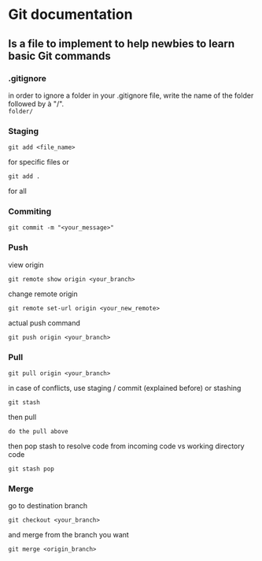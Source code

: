 # Git documentation
## Is a file to implement to help newbies to learn basic Git commands

### .gitignore
in order to ignore a folder in your .gitignore file, write the name of the folder followed by à "/".  
```folder/```

### Staging
```
git add <file_name>
```
for specific files or 
```
git add .
```
for all

### Commiting
```
git commit -m "<your_message>"
```

### Push
view origin
```
git remote show origin <your_branch>
```
change remote origin
```
git remote set-url origin <your_new_remote>
```
actual push command
```
git push origin <your_branch>
```

### Pull
```
git pull origin <your_branch>
```
in case of conflicts, use staging / commit (explained before) or stashing
```
git stash
```
then pull
```
do the pull above
```
then pop stash to resolve code from incoming code vs working directory code
```
git stash pop
```

### Merge
go to destination branch
```
git checkout <your_branch>
```
and merge from the branch you want
```
git merge <origin_branch>
```
